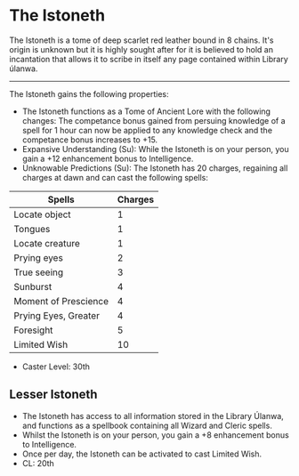 # The Istoneth

The Istoneth is a tome of deep scarlet red leather bound in 8 chains. It's origin is unknown but it is highly sought after for it is believed to hold an incantation that allows it to scribe in itself any page contained within Library úlanwa.

---

The Istoneth gains the following properties:
- The Istoneth functions as a Tome of Ancient Lore with the following changes: The competance bonus gained from persuing knowledge of a spell for 1 hour can now be applied to any knowledge check and the competance bonus increases to +15.
- Expansive Understanding (Su): While the Istoneth is on your person, you gain a +12 enhancement bonus to Intelligence.
- Unknowable Predictions (Su): The Istoneth has 20 charges, regaining all charges at dawn and can cast the following spells:

| Spells | Charges |
| ------------- | ------------- |
| Locate object | 1 |
| Tongues | 1 |
| Locate creature | 1 |
| Prying eyes | 2 |
| True seeing | 3 |
| Sunburst | 4 |
| Moment of Prescience | 4 |
| Prying Eyes, Greater | 4 |
| Foresight | 5 |
| Limited Wish | 10 |

- Caster Level: 30th

## Lesser Istoneth
- The Istoneth has access to all information stored in the Library Úlanwa, and functions as a spellbook containing all Wizard and Cleric spells.
- Whilst the Istoneth is on your person, you gain a +8 enhancement bonus to Intelligence.
- Once per day, the Istoneth can be activated to cast Limited Wish.
- CL: 20th
